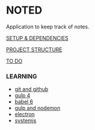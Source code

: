 NOTED
=====
Application to keep track of notes.

[SETUP & DEPENDENCIES](./docs/setup_dependencies.md)

[PROJECT STRUCTURE](./docs/project_structure.md)

[TO DO](./docs/todo.md)

### LEARNING ###
- [git and github](./docs/git.md)
- [gulp 4](./docs/gulp_4.md)
- [babel 6](./docs/babel_6.md)
- [gulp and nodemon](./docs/gulp_nodemon.md)
- [electron](./docs/electron.md)
- [systemjs](./docs/systemjs.md)
